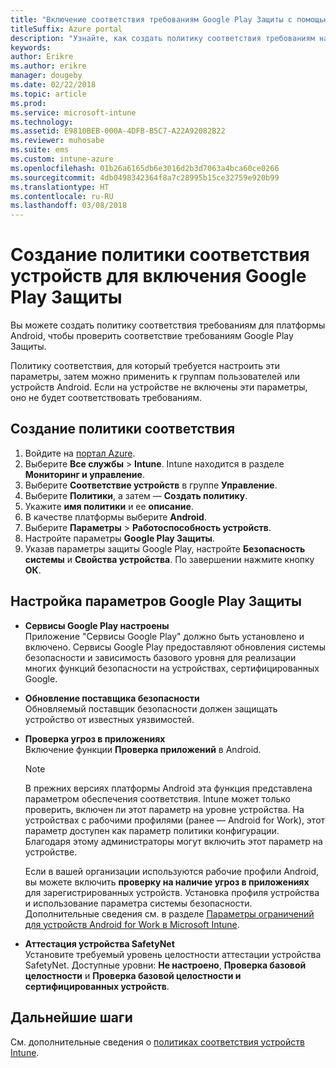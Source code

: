 ```yaml
---
title: "Включение соответствия требованиям Google Play Защиты с помощью Intune"
titleSuffix: Azure portal
description: "Узнайте, как создать политику соответствия требованиям на устройствах Android для включения Google Play Защиты."
keywords: 
author: Erikre
ms.author: erikre
manager: dougeby
ms.date: 02/22/2018
ms.topic: article
ms.prod: 
ms.service: microsoft-intune
ms.technology: 
ms.assetid: E9810BEB-000A-4DFB-B5C7-A22A92082B22
ms.reviewer: muhosabe
ms.suite: ems
ms.custom: intune-azure
ms.openlocfilehash: 01b26a6165db6e3016d2b3d7063a4bca60ce0266
ms.sourcegitcommit: 4db0498342364f8a7c28995b15ce32759e920b99
ms.translationtype: HT
ms.contentlocale: ru-RU
ms.lasthandoff: 03/08/2018
---
```

# <a name="how-to-create-a-device-compliance-policy-to-enable-google-play-protect"></a>Создание политики соответствия устройств для включения Google Play Защиты

Вы можете создать политику соответствия требованиям для платформы Android, чтобы проверить соответствие требованиям Google Play Защиты.

Политику соответствия, для который требуется настроить эти параметры, затем можно применить к группам пользователей или устройств Android. Если на устройстве не включены эти параметры, оно не будет соответствовать требованиям.

## <a name="create-a-compliance-policy"></a>Создание политики соответствия

1. Войдите на [портал Azure](https://portal.azure.com).
2. Выберите **Все службы** > **Intune**. Intune находится в разделе **Мониторинг и управление**.
2. Выберите **Соответствие устройств** в группе **Управление**. 
3. Выберите **Политики**, а затем — **Создать политику**.
4. Укажите **имя политики** и ее **описание**.
5. В качестве платформы выберите **Android**.
6. Выберите **Параметры** > **Работоспособность устройств**.
7. Настройте параметры **Google Play Защиты**.
8. Указав параметры защиты Google Play, настройте **Безопасность системы** и **Свойства устройства**. По завершении нажмите кнопку **ОК**.

## <a name="configure-the-google-play-protect-settings"></a>Настройка параметров Google Play Защиты

 - **Сервисы Google Play настроены**  
   Приложение "Сервисы Google Play" должно быть установлено и включено. Сервисы Google Play предоставляют обновления системы безопасности и зависимость базового уровня для реализации многих функций безопасности на устройствах, сертифицированных Google.
 - **Обновление поставщика безопасности**  
   Обновляемый поставщик безопасности должен защищать устройство от известных уязвимостей.
 - **Проверка угроз в приложениях**  
   Включение функции **Проверка приложений** в Android.
    > [!Note]  
    > В прежних версиях платформы Android эта функция представлена параметром обеспечения соответствия. Intune может только проверить, включен ли этот параметр на уровне устройства. На устройствах с рабочими профилями (ранее — Android for Work), этот параметр доступен как параметр политики конфигурации. Благодаря этому администраторы могут включить этот параметр на устройстве.

    Если в вашей организации используются рабочие профили Android, вы можете включить **проверку на наличие угроз в приложениях** для зарегистрированных устройств. Установка профиля устройства и использование параметра системы безопасности. Дополнительные сведения см. в разделе [Параметры ограничений для устройств Android for Work в Microsoft Intune](device-restrictions-android-for-work.md).

 - **Аттестация устройства SafetyNet**  
   Установите требуемый уровень целостности аттестации устройства SafetyNet. Доступные уровни: **Не настроено**, **Проверка базовой целостности** и **Проверка базовой целостности и сертифицированных устройств**.




## <a name="next-steps"></a>Дальнейшие шаги

См. дополнительные сведения о [политиках соответствия устройств Intune](device-compliance-get-started.md).
